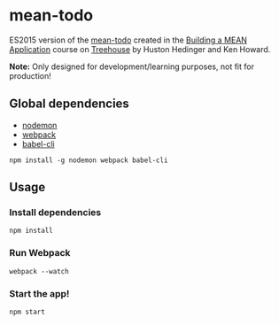 # mean-todo

ES2015 version of the [mean-todo](https://github.com/treehouse-projects/mean-todo/) created in the [Building a MEAN Application](https://teamtreehouse.com/library/building-a-mean-application) course on [Treehouse](https://teamtreehouse.com/) by Huston Hedinger and Ken Howard.

__Note:__ Only designed for development/learning purposes, not fit for production!

## Global dependencies

+ [nodemon](https://www.npmjs.com/package/nodemon)
+ [webpack](https://www.npmjs.com/package/webpack)
+ [babel-cli](https://www.npmjs.com/package/babel-cli)

```
npm install -g nodemon webpack babel-cli
```

## Usage

### Install dependencies

```
npm install
```

### Run Webpack

```
webpack --watch
```

### Start the app!

```
npm start
```
